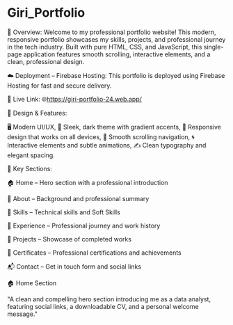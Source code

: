 # Giri_Portfolio


🧭 Overview:
Welcome to my professional portfolio website! This modern, responsive portfolio showcases my skills, projects, and professional journey in the tech industry. 
Built with pure HTML, CSS, and JavaScript, this single-page application features smooth scrolling, interactive elements, and a clean, professional design.


☁️ Deployment – Firebase Hosting:
This portfolio is deployed using Firebase Hosting for fast and secure delivery.


🔗 Live Link:
    🌐https://giri-portfolio-24.web.app/


🎯 Design & Features:

🖥️ Modern UI/UX,
🎨 Sleek, dark theme with gradient accents,
📱 Responsive design that works on all devices,
🧭 Smooth scrolling navigation,
🌀 Interactive elements and subtle animations,
✍️ Clean typography and elegant spacing.

📑 Key Sections:

🏠 Home – Hero section with a professional introduction

👤 About – Background and professional summary

🧠 Skills – Technical skills and Soft Skills 

💼 Experience – Professional journey and work history

🚀 Projects – Showcase of completed works

📜 Certificates – Professional certifications and achievements

📬 Contact – Get in touch form and social links

🏠 Home Section

"A clean and compelling hero section introducing me as a data analyst, featuring social links, a downloadable CV, and a personal welcome message."
